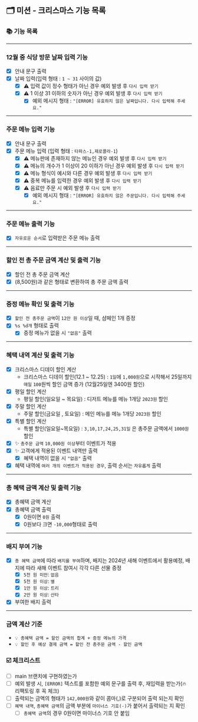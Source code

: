 ## 🗂 미션 - 크리스마스 기능 목록

###  📚 기능 목록

---

### 12월 중 식당 방문 날짜 입력 기능
  + [x] 안내 문구 출력
  + [x] 날짜 입력(입력 형태 : `1 ~ 31` 사이의 값)
    + [x] ⚠️ 입력 값이 정수 형태가 아닌 경우 예외 발생 후 `다시 입력 받기`
    + [x] ⚠️ 1 이상 31 이하의 숫자가 아닌 경우 예외 발생 후 `다시 입력 받기`
      + [x] 예외 메시지 형태 : `"[ERROR] 유효하지 않은 날짜입니다. 다시 입력해 주세요."`

---

### 주문 메뉴 입력 기능
  + [x] 안내 문구 출력
  + [x] 주문 메뉴 입력 (입력 형태 : `타파스-1,제로콜라-1`)
    + [x] ⚠️ 메뉴판에 존재하지 않는 메뉴인 경우 예외 발생 후 `다시 입력 받기`
    + [x] ⚠️ 메뉴의 개수가 1 이상이 20 이하가 아닌 경우 예외 발생 후 `다시 입력 받기`
    + [x] ⚠️ 메뉴 형식이 예시와 다른 경우 예외 발생 후 `다시 입력 받기`
    + [x] ⚠️ 중복 메뉴를 입력한 경우 예외 발생 후 `다시 입력 받기`
    + [x] ⚠️ 음료만 주문 시 예외 발생 후 `다시 입력 받기`
      + [x] 예외 메시지 형태 : `"[ERROR] 유효하지 않은 주문입니다. 다시 입력해 주세요."`

---

### 주문 메뉴 출력 기능
  + [x] `자유로운 순서`로 입력받은 주문 메뉴 출력

---

### 할인 전 총 주문 금액 계산 및 출력 기능
  + [x] 할인 전 총 주문 금액 계산
  + [x] (8,500원)과 같은 형태로 변환하여 총 주문 금액 출력

---

### 증정 메뉴 확인 및 출력 기능
  + [x] `할인 전 총주문 금액`이 `12만 원 이상`일 때, 샴페인 1개 증정
  + [x] `%s %d개` 형태로 출력
    + [x] 증정 메뉴가 없을 시 `"없음"` 출력

---

### 혜택 내역 계산 및 출력 기능
  + [x] 크리스마스 디데이 할인 계산
    + 크리스마스 디데이 할인(12.1 ~ 12.25) : `1일`에 `1,000원`으로 시작해서 25일까지 `매일` `100`원씩 할인 금액 증가 (12월25일엔 3400원 할인)
  + [x] 평일 할인 계산
    + 평일 할인(일요일 ~ 목요일) : 디저트 메뉴를 메뉴 1개당 `2023원` 할인
  + [x] 주말 할인 계산
    + 주말 할인(금요일 , 토요일) : 메인 메뉴를 메뉴 1개당 `2023원` 할인
  + [x] 특별 할인 계산
    + 특별 할인(일요일~목요일) : `3,10,17,24,25,31일` 은 총주문 금액에서 `1000원` 할인
  + [x] ✨ `총주문 금액` `10,000원 이상`부터 이벤트가 적용
  + [x] ✨ 고객에게 적용된 이벤트 내역만 출력
    + [x] 혜택 내역이 없을 시 `"없음"` 출력
  + [x] 혜택 내역에 `여러 개의 이벤트가 적용된 경우`, 출력 순서는 `자유롭게` 출력

---

### 총 혜택 금액 계산 및 출력 기능
  + [x] 총혜택 금액 계산
  + [x] 총혜택 금액 출력
    + [x] 0원이면 `0원` 출력
    + [x] 0원보다 크면 `-10,000`형태로 출력

---

### 배지 부여 기능
  + [x] `총 혜택 금액`에 따라 `배지를 부여`하며, 배지는 2024년 새해 이벤트에서 활용예정, 배지에 따라 새해 이벤트 참여시 각각 다른 선물 증정
    * [x] `5천 원 미만`: `없음`
    * [x] `5천 원 이상`: `별`
    * [x] `1만 원 이상`: `트리`
    * [x] `2만 원 이상`: `산타`
  + [x] 부여한 배지 출력

---

### 금액 계산 기준
- `💡 총혜택 금액 = 할인 금액의 합계 + 증정 메뉴의 가격`
- `💡 할인 후 예상 결제 금액 = 할인 전 총주문 금액 - 할인 금액`


###  ☑️ 체크리스트

- [ ] main 브랜치에 구현하였는가
- [ ] 예외 발생 시, `[ERROR]` 텍스트를 포함한 예외 문구를 출력 후, 재입력을 받는가(🔥 리팩토링 후 꼭 체크)
- [ ] 출력되는 금액의 형태가 `142,000원`와 같이 콤마(,)로 구분되어 출력 되는지 확인
- [ ] `혜택 내역`, `총혜택 금액`의 금액 부분에 `마이너스 기호(-)`가 붙어서 출력되는 지 확인
  - [ ] `총혜택 금액`의 경우 0원이면 마이너스 기호 안 붙임
